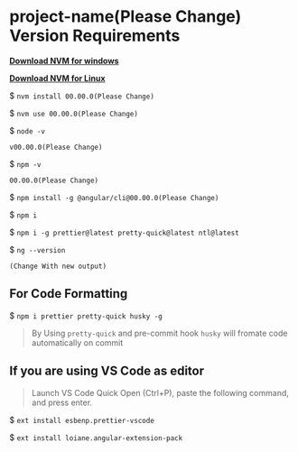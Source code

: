 # **project-name(Please Change)** Version Requirements

[**Download NVM for windows**](https://github.com/coreybutler/nvm-windows/releases)

[**Download NVM for Linux**](https://github.com/nvm-sh/nvm)

\$ `nvm install 00.00.0(Please Change)`

\$ `nvm use 00.00.0(Please Change)`

\$ `node -v`

```
v00.00.0(Please Change)
```

\$ `npm -v`

```
00.00.0(Please Change)
```

\$ `npm install -g @angular/cli@00.00.0(Please Change)`

\$ `npm i`

\$ `npm i -g prettier@latest pretty-quick@latest ntl@latest`

\$ `ng --version`

```
(Change With new output)
```

## For Code Formatting

\$ `npm i prettier pretty-quick husky -g`

> By Using `pretty-quick` and pre-commit hook `husky` will fromate code automatically on commit

## If you are using VS Code as editor

> Launch VS Code Quick Open (Ctrl+P), paste the following command, and press enter.

\$ `ext install esbenp.prettier-vscode`

\$ `ext install loiane.angular-extension-pack`
